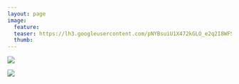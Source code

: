 ```yaml
---
layout: page
image:
  feature:
  teaser: https://lh3.googleusercontent.com/pNYBsuiU1X472kGLO_e2q2I8WFSPfnZktqILg1AmR8Y=w245-h184-no
  thumb:
---
```


![](https://lh3.googleusercontent.com/cBV_bily61DUDq2qo29d8IYtauJnVwELgegtVpUsyf0=w800)

![](https://lh3.googleusercontent.com/eHZiotHIbUT8lOdiZObASQjcDvGUrmsLJIogujK-27w=w800)
